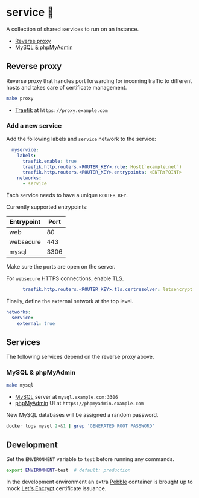 # service 🫙

A collection of shared services to run on an instance.

- [Reverse proxy](#reverse-proxy)
- [MySQL & phpMyAdmin](#mysql--phpmyadmin)


## Reverse proxy

Reverse proxy that handles port forwarding for incoming traffic to different
hosts and takes care of certificate management.

```sh
make proxy
```

- [Traefik] at `https://proxy.example.com`

### Add a new service

Add the following labels and `service` network to the service:

```yaml
  myservice:
    labels:
      traefik.enable: true
      traefik.http.routers.<ROUTER_KEY>.rule: Host(`example.net`)
      traefik.http.routers.<ROUTER_KEY>.entrypoints: <ENTRYPOINT>
    networks:
      - service
```

Each service needs to have a unique `ROUTER_KEY`.

Currently supported entrypoints:

Entrypoint | Port
--- | ---
web | 80
websecure | 443
mysql | 3306

Make sure the ports are open on the server.

For `websecure` HTTPS connections, enable TLS.

```yaml
      traefik.http.routers.<ROUTER_KEY>.tls.certresolver: letsencrypt
```

Finally, define the external network at the top level.

```yaml
networks:
  service:
    external: true
```


## Services

The following services depend on the reverse proxy above.

### MySQL & phpMyAdmin

```sh
make mysql
```

- [MySQL] server at `mysql.example.com:3306`
- [phpMyAdmin] UI at `https://phpmyadmin.example.com`


New MySQL databases will be assigned a random password.

```sh
docker logs mysql 2>&1 | grep 'GENERATED ROOT PASSWORD'
```


## Development

Set the `ENVIRONMENT` variable to `test` before running any commands.

```sh
export ENVIRONMENT=test  # default: production
```

In the development environment an extra [Pebble] container is brought up to mock
[Let's Encrypt] certificate issuance.


<!-- Links -->
[Let's Encrypt]: https://letsencrypt.org
[MySQL]: https://mysql.com
[Pebble]: https://github.com/letsencrypt/pebble
[phpMyAdmin]: https://phpmyadmin.net
[Traefik]: https://traefik.io
